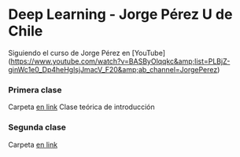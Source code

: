 # Deep Learning - Jorge Pérez U de Chile
Siguiendo el curso de Jorge Pérez en [YouTube] (https://www.youtube.com/watch?v=BASByOlqqkc&amp;list=PLBjZ-ginWc1e0_Dp4heHglsjJmacV_F20&amp;ab_channel=JorgePerez)

### Primera clase
Carpeta [en link](CC6204_001)
Clase teórica de introducción

### Segunda clase
Carpeta [en link](CC6204_002)

